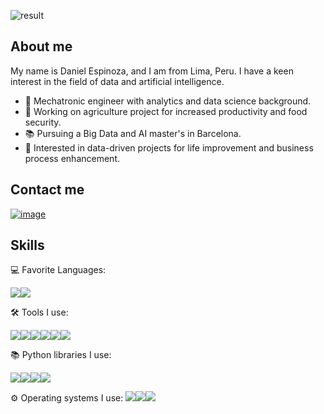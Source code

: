 ![result](https://github.com/despinoza119/despinoza119/assets/71891546/92767788-fe6b-4c5b-b2b8-9508a9b0ae3a)

## About me
My name is Daniel Espinoza, and I am from Lima, Peru. I have a keen interest in the field of data and artificial intelligence.

- 🤖 Mechatronic engineer with analytics and data science background.
- 🔭 Working on agriculture project for increased productivity and food security.
- 📚 Pursuing a Big Data and AI master's in Barcelona.
- 👯 Interested in data-driven projects for life improvement and business process enhancement.

## Contact me

[![image](https://img.shields.io/badge/LinkedIn-0077B5?style=for-the-badge&logo=linkedin&logoColor=white)](https://www.linkedin.com/in/despinozam/)

## Skills

 💻 Favorite Languages:

<img src="https://camo.githubusercontent.com/1a849b957aa8ee70ac30b2f453734c56cc1adc0a04654a3ed83e954825fa968a/68747470733a2f2f696d672e736869656c64732e696f2f62616467652f507974686f6e2d2532333132313030452e7376673f6c6f676f3d707974686f6e267374796c653d666f722d7468652d6261646765266c6f676f436f6c6f723d79656c6c6f77"><img src="https://camo.githubusercontent.com/0b36a8d778abb07e24933334702bb9a8171f1d40a470feacdc9efd9811f4fabd/68747470733a2f2f696d672e736869656c64732e696f2f62616467652f2d53514c2d2532333132313030452e7376673f6c6f676f3d6d6963726f736f66742d73716c2d736572766572266c6f676f436f6c6f723d726564267374796c653d666f722d7468652d6261646765">

 🛠️ Tools I use:

<img src="https://camo.githubusercontent.com/5814d08bcfbc32fd3e7196e72b9f5bf66937d8421d09bb7bd5af78564ee301e1/68747470733a2f2f696d672e736869656c64732e696f2f62616467652f4d6963726f736f667425323053514c2532305365727665722d2532333132313030452e7376673f6c6f676f3d6d6963726f736f66742d73716c2d736572766572266c6f676f436f6c6f723d726564267374796c653d666f722d7468652d6261646765"><img src="https://camo.githubusercontent.com/db1f168384bc44c31d7c2c322962086a91afbf934ea07c7d6c5ce82b44d6ad65/68747470733a2f2f696d672e736869656c64732e696f2f62616467652f56697375616c25323053747564696f253230436f64652d2532333132313030452e7376673f6c6f676f3d76697375616c2d73747564696f2d636f6465267374796c653d666f722d7468652d6261646765266c6f676f436f6c6f723d626c7565"><img src="https://camo.githubusercontent.com/1d637d2d618e512d04a55de793f2506b417a7fa26bf5a721f4db5bdc69edb596/68747470733a2f2f696d672e736869656c64732e696f2f62616467652f506f77657242492d626c61636b3f6c6f676f3d506f7765722532304249266c6f676f436f6c6f723d79656c6c6f77267374796c653d666f722d7468652d6261646765"><img src="https://camo.githubusercontent.com/c500e7fc3a11b26a92dd4fecc56586c3f1642bc3e7bd4eb35414e66b8d43b889/68747470733a2f2f696d672e736869656c64732e696f2f62616467652f4769744875622d626c61636b3f6c6f676f3d476974487562267374796c653d666f722d7468652d6261646765"><img src="https://img.shields.io/badge/Microsoft_Excel-217346?style=for-the-badge&logo=microsoft-excel&logoColor=white"><img src="https://img.shields.io/badge/jupyter-%23FA0F00.svg?style=for-the-badge&logo=jupyter&logoColor=white">

📚 Python libraries I use:

<img src="https://img.shields.io/badge/pandas-%23150458.svg?style=for-the-badge&logo=pandas&logoColor=white"><img src="https://img.shields.io/badge/numpy-%23013243.svg?style=for-the-badge&logo=numpy&logoColor=white"><img src="https://img.shields.io/badge/Matplotlib-%23ffffff.svg?style=for-the-badge&logo=Matplotlib&logoColor=black"><img src="https://img.shields.io/badge/scikit--learn-%23F7931E.svg?style=for-the-badge&logo=scikit-learn&logoColor=white">

⚙️ Operating systems I use:
<img src="https://img.shields.io/badge/Windows-0078D6?style=for-the-badge&logo=windows&logoColor=white"><img src="https://img.shields.io/badge/mac%20os-000000?style=for-the-badge&logo=macos&logoColor=F0F0F0"><img src="https://img.shields.io/badge/Ubuntu-E95420?style=for-the-badge&logo=ubuntu&logoColor=white"><img src=""><img src="">
